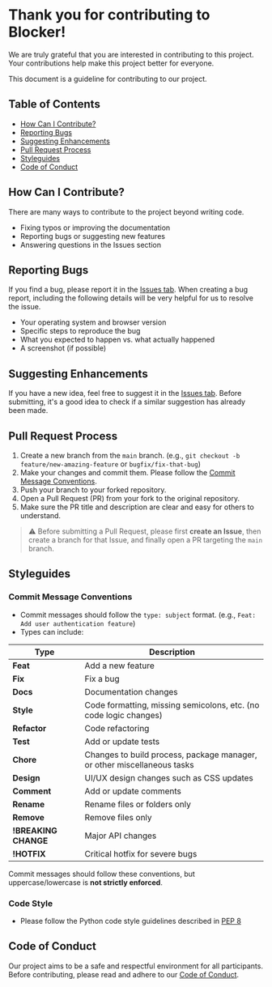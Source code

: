 # Thank you for contributing to Blocker!

We are truly grateful that you are interested in contributing to this project. Your contributions help make this project better for everyone.

This document is a guideline for contributing to our project.

## Table of Contents

- [How Can I Contribute?](#how-can-i-contribute)
- [Reporting Bugs](#reporting-bugs)
- [Suggesting Enhancements](#suggesting-enhancements)
- [Pull Request Process](#pull-request-process)
- [Styleguides](#styleguides)
- [Code of Conduct](#code-of-conduct)

## How Can I Contribute?

There are many ways to contribute to the project beyond writing code.

- Fixing typos or improving the documentation  
- Reporting bugs or suggesting new features  
- Answering questions in the Issues section  

## Reporting Bugs

If you find a bug, please report it in the [Issues tab](https://github.com/HSU-Blocker/Blocker_Device/issues). When creating a bug report, including the following details will be very helpful for us to resolve the issue.

- Your operating system and browser version  
- Specific steps to reproduce the bug  
- What you expected to happen vs. what actually happened  
- A screenshot (if possible)  

## Suggesting Enhancements

If you have a new idea, feel free to suggest it in the [Issues tab](https://github.com/HSU-Blocker/Blocker_Device/issues). Before submitting, it's a good idea to check if a similar suggestion has already been made.

## Pull Request Process

1. Create a new branch from the `main` branch. (e.g., `git checkout -b feature/new-amazing-feature` or `bugfix/fix-that-bug`)  
2. Make your changes and commit them. Please follow the [Commit Message Conventions](#commit-message-conventions).  
3. Push your branch to your forked repository.  
4. Open a Pull Request (PR) from your fork to the original repository.  
5. Make sure the PR title and description are clear and easy for others to understand.  

> ⚠️ Before submitting a Pull Request, please first **create an Issue**, then create a branch for that Issue, and finally open a PR targeting the `main` branch.  

## Styleguides

### Commit Message Conventions

- Commit messages should follow the `type: subject` format. (e.g., `Feat: Add user authentication feature`)  
- Types can include:  

| Type                 | Description                                                                 |
| -------------------- | --------------------------------------------------------------------------- |
| **Feat**             | Add a new feature                                                           |
| **Fix**              | Fix a bug                                                                   |
| **Docs**             | Documentation changes                                                       |
| **Style**            | Code formatting, missing semicolons, etc. (no code logic changes)            |
| **Refactor**         | Code refactoring                                                            |
| **Test**             | Add or update tests                                                         |
| **Chore**            | Changes to build process, package manager, or other miscellaneous tasks      |
| **Design**           | UI/UX design changes such as CSS updates                                    |
| **Comment**          | Add or update comments                                                      |
| **Rename**           | Rename files or folders only                                                |
| **Remove**           | Remove files only                                                           |
| **!BREAKING CHANGE** | Major API changes                                                           |
| **!HOTFIX**          | Critical hotfix for severe bugs                                             |

Commit messages should follow these conventions, but uppercase/lowercase is **not strictly enforced**.

### Code Style
- Please follow the Python code style guidelines described in [PEP 8](https://peps.python.org/pep-0008/)

## Code of Conduct

Our project aims to be a safe and respectful environment for all participants. Before contributing, please read and adhere to our [Code of Conduct](./CODE_OF_CONDUCT.md).
